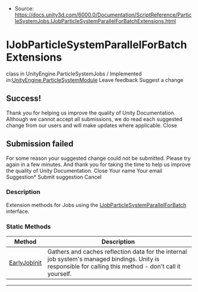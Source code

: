 * Source: https://docs.unity3d.com/6000.0/Documentation/ScriptReference/ParticleSystemJobs.IJobParticleSystemParallelForBatchExtensions.html

# IJobParticleSystemParallelForBatchExtensions
class in UnityEngine.ParticleSystemJobs
/
Implemented in:[UnityEngine.ParticleSystemModule](https://docs.unity3d.com/6000.0/Documentation/ScriptReference/UnityEngine.ParticleSystemModule.html)
Leave feedback
Suggest a change
## Success!
Thank you for helping us improve the quality of Unity Documentation. Although we cannot accept all submissions, we do read each suggested change from our users and will make updates where applicable.
Close
## Submission failed
For some reason your suggested change could not be submitted. Please <a>try again</a> in a few minutes. And thank you for taking the time to help us improve the quality of Unity Documentation.
Close
Your name Your email Suggestion* Submit suggestion
Cancel
### Description
Extension methods for Jobs using the [IJobParticleSystemParallelForBatch](https://docs.unity3d.com/6000.0/Documentation/ScriptReference/ParticleSystemJobs.IJobParticleSystemParallelForBatch.html) interface.
### Static Methods
Method | Description  
---|---  
[EarlyJobInit](https://docs.unity3d.com/6000.0/Documentation/ScriptReference/ParticleSystemJobs.IJobParticleSystemParallelForBatchExtensions.EarlyJobInit.html) | Gathers and caches reflection data for the internal job system's managed bindings. Unity is responsible for calling this method - don't call it yourself.  
* * *
